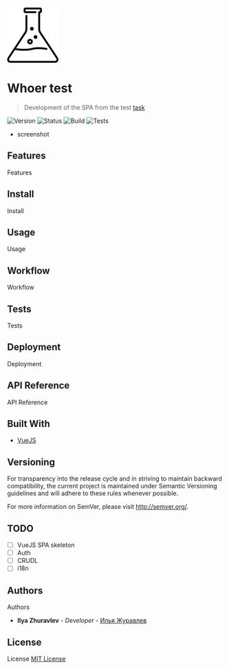 ![Experiment](experiment.png)
# Whoer test
> Development of the SPA from the test [task](https://test.whteam.net/task-front.txt)

![Version](https://img.shields.io/badge/version-0.0.1-brightgreen.svg?longCache=true&style=flat-square)
![Status](https://img.shields.io/badge/status-stable-brightgreen.svg?longCache=true&style=flat-square)
![Build](https://img.shields.io/badge/build-passing-brightgreen.svg?longCache=true&style=flat-square)
![Tests](https://img.shields.io/badge/tests-%E2%9C%94%200%20%7C%20%E2%9C%98%200-brightgreen.svg?longCache=true&style=flat-square)

* screenshot

## Features
Features

## Install

Install

## Usage
Usage

## Workflow
Workflow

## Tests
Tests

## Deployment
Deployment

## API Reference
API Reference

## Built With
- [VueJS](https://vuejs.org/)

## Versioning
For transparency into the release cycle and in striving to maintain backward compatibility, the current project is maintained under Semantic Versioning guidelines and will adhere to these rules whenever possible.

For more information on SemVer, please visit http://semver.org/.

## TODO
- [ ] VueJS SPA skeleton
- [ ] Auth
- [ ] CRUDL
- [ ] i18n

## Authors
Authors
* **Ilya Zhuravlev** - *Developer* - [Илья Журавлев](https://vk.com/idev_dir)

## License
License [MIT License](http://http//opensource.org/licenses/mit-license.php)